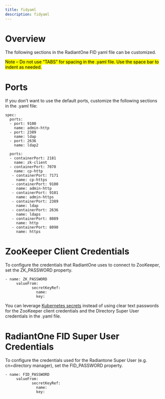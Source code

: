 ```yaml
---
title: fidyaml
description: fidyaml
---
```


# Overview
The following sections in the RadiantOne FID yaml file can be customized.

<mark>Note – Do not use “TABS” for spacing in the .yaml file.  Use the space bar to indent as needed.</mark>

# Ports 
If you don’t want to use the default ports, customize the following sections in the .yaml file:
```
spec:
  ports:
  - port: 9100
    name: admin-http
  - port: 2389
    name: ldap
  - port: 2636
    name: ldap2
   
  ports:
  - containerPort: 2181
    name: zk-client
  - containerPort: 7070
    name: cp-http
   - containerPort: 7171
     name: cp-https
   - containerPort: 9100
     name: admin-http
   - containerPort: 9101
     name: admin-https
   - containerPort: 2389
     name: ldap
   - containerPort: 2636
     name: ldaps
   - containerPort: 8089
     name: http
   - containerPort: 8090
     name: https
```
# ZooKeeper Client Credentials
To configure the credentials that RadiantOne uses to connect to ZooKeeper, set the ZK_PASSWORD property.
```
- name: ZK_PASSWORD
     valueFrom:
            secretKeyRef:
              name: 
              key: 
```
You can leverage [Kubernetes secrets](https://kubernetes.io/docs/concepts/configuration/secret/#creating-a-secret-manually) instead of using clear text passwords for the ZooKeeper client credentials and the Directory Super User credentials in the .yaml file.  

# RadiantOne FID Super User Credentials
To configure the credentials used for the Radiantone Super User (e.g. cn=directory manager), set the FID_PASSWORD property.
```
- name: FID_PASSWORD
     valueFrom:
            secretKeyRef:
              name: 
              key: 
```
